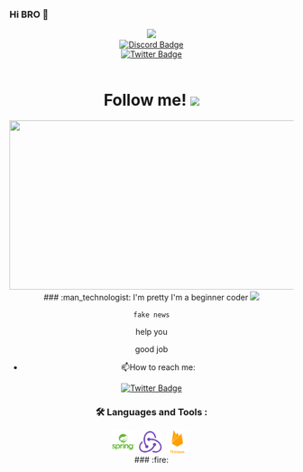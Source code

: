 ### Hi BRO 👋
<div id="header" align="center">
<img src="https://media.giphy.com/media/MaTrUx3xF5aSSfUvzQ/giphy.gif" width="300"/>
</div>
<div id="badges">
</a>
<div id="header" align="center"> 
<a href="https://discord.com/channels/@zaqley">
<img src="https://giphy.com/clips/tiff-vertigo-guy-maddin-is-the-ultimate-male-gaze-movie-uPGhvVqHTBPwRuWqbF" alt="Discord Badge"/>
</a>
<div id="header" align="center">   
<a href="https://twitter.com/LusiRamadhianty">
<img src="https://img.shields.io/badge/Twitter-blue?style=for-the-badge&logo=twitter&logoColor=white" alt="Twitter Badge"/>
</a>
</div>
<img src="https://media.giphy.com/media/P3vTKwAKUEm6QBdQvn/giphy.gif" alt=""/>
<h1>
  Follow me!
<img src="https://media.giphy.com/media/cQaqoYpunl8vm/giphy.gif" width="30px"/>
</h1>
<div align="center">
<img src="https://media.giphy.com/media/MAzkuVTtXuCsqtDiFM/giphy.gif" width="600" height="300"/>
</div>
### :man_technologist: I'm pretty
I'm   a   beginner   coder <img src="https://media.giphy.com/media/WUlplcMpOCEmTGBtBW/giphy.gif" width="30"> 

    fake news

  help you

 good job

  - :mailbox:How to reach me: 
<a href="https://twitter.com/LusiRamadhianty">
<img src="https://img.shields.io/badge/Twitter-blue?style=for-the-badge&logo=twitter&logoColor=white" alt="Twitter Badge"/>
</a>

  ### :hammer_and_wrench: Languages and Tools :
  <div>
  <img src="https://github.com/devicons/devicon/blob/master/icons/spring/spring-original-wordmark.svg" title="Spring" alt="Spring" width="40" height="40"/>&nbsp;
  <img src="https://github.com/devicons/devicon/blob/master/icons/redux/redux-original.svg" title="Redux" alt="Redux " width="40" height="40"/>&nbsp;
  <img src="https://github.com/devicons/devicon/blob/master/icons/firebase/firebase-plain-wordmark.svg" title="Firebase" alt="Firebase" width="40" height="40"/>&nbsp;
  </div> 
  ### :fire: 
